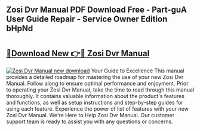 ## Zosi Dvr Manual PDF Download Free - Part-guA User Guide Repair - Service Owner Edition bHpNd

# <h2><a href="http://bc99040.oget.top/?id=Zosi+Dvr+Manual">🔗Download New 👉🔴 Zosi Dvr Manual</a></h2>

[![Zosi Dvr Manual new download](https://i.imgur.com/5g1atiW.png)](http://bc99040.oget.top/?id=Zosi+Dvr+Manual)
Your Guide to Excellence This manual provides a detailed roadmap for mastering the use of your new Zosi Dvr Manual. Follow along to ensure optimal performance and enjoyment. Prior to operating your Zosi Dvr Manual, take the time to read through this manual thoroughly. It contains valuable information about the product's features and functions, as well as setup instructions and step-by-step guides for using each feature. Experience the power of list of features with your new Zosi Dvr Manual. We're Here to Help Zosi Dvr Manual. Our customer support team is ready to assist you with any questions or concerns.
